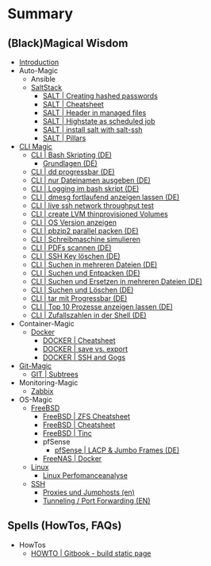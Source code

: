 # Summary

## \(Black\)Magical Wisdom

* [Introduction](README.md)
* Auto-Magic
  * Ansible
  * [SaltStack](saltstack.md)
    * [SALT \| Creating hashed passwords](saltstack/creating-hashed-passwords.md)
    * [SALT \| Cheatsheet](saltstack/salt-cheatsheet.md)
    * [SALT \| Header in managed files](saltstack/salt-header-in-managed-files.md)
    * [SALT \| Highstate as scheduled job](saltstack/salt-highstate-as-scheduled-job.md)
    * [SALT \| install salt with salt-ssh](saltstack/salt-install-salt-with-salt-ssh.md)
    * [SALT \| Pillars](saltstack/salt-pillars.md)
* [CLI Magic](cli-magic.md)
  * [CLI \| Bash Skripting \(DE\)](cli_magic/cli-bash-skripting.md)
    * [Grundlagen \(DE\)](cli_magic/cli-bash-skripting/cli-bash-scripting-grundlagen.md)
  * [CLI \| dd progressbar \(DE\)](cli_magic/dd-progressbar.md)
  * [CLI \| nur Dateinamen ausgeben \(DE\)](cli_magic/nur-dateinamen-ausgeben.md)
  * [CLI \| Logging im bash skript \(DE\)](cli_magic/logging-im-bash-skript.md)
  * [CLI \| dmesg fortlaufend anzeigen lassen \(DE\)](cli_magic/dmesg-fortlaufend-anzeigen-lassen.md)
  * [CLI \| live ssh network throughput test](cli_magic/live-ssh-network-throughput-test.md)
  * [CLI \| create LVM thinprovisioned Volumes](cli_magic/lvm-thinprovisioned-volume-erstellen.md)
  * [CLI \| OS Version anzeigen](cli_magic/os-version-anzeigen.md)
  * [CLI \| pbzip2 parallel packen \(DE\)](cli_magic/pbzip2-parallel-packen.md)
  * [CLI \| Schreibmaschine simulieren](cli_magic/schreibmaschine-simulieren.md)
  * [CLI \| PDFs scannen \(DE\)](cli_magic/pdfs-scannen.md)
  * [CLI \| SSH Key löschen \(DE\)](cli_magic/ssh-key-loschen.md)
  * [CLI \| Suchen in mehreren Dateien \(DE\)](cli_magic/suchen-in-mehreren-dateien.md)
  * [CLI \| Suchen und Entpacken \(DE\)](cli_magic/suchen-und-entpacken.md)
  * [CLI \| Suchen und Ersetzen in mehreren Dateien \(DE\)](cli_magic/suchen-und-ersetzen-in-mehreren-dateien.md)
  * [CLI \| Suchen und Löschen \(DE\)](cli_magic/suchen-und-loschen.md)
  * [CLI \| tar mit Progressbar \(DE\)](cli_magic/tar-mit-progressbar.md)
  * [CLI \| Top 10 Prozesse anzeigen lassen \(DE\)](cli_magic/top-10-prozesse-anzeigen-lassen.md)
  * [CLI \| Zufallszahlen in der Shell \(DE\)](cli_magic/zufallszahlen-in-der-shell.md)
* Container-Magic
  * [Docker](docker.md)
    * [DOCKER \| Cheatsheet](docker-cheatsheet.md)
    * [DOCKER \| save vs. export](docker-save-vs-export.md)
    * [DOCKER \| SSH and Gogs](docker-ssh-and-gogs.md)
* [Git-Magic](git.md)
  * [GIT \| Subtrees](git-subtrees.md)
* Monitoring-Magic
  * [Zabbix](monitoring/zabbix.md)
* OS-Magic
  * [FreeBSD](freebsd.md)
    * [FreeBSD \| ZFS Cheatsheet](freebsd/freebsd-zfs.md)
    * [FreeBSD \| Cheatsheet](freebsd/freebsd-cheatsheet.md)
    * [FreeBSD \| Tinc](freebsd/freebsd-tinc.md)
    * pfSense
      * [pfSense \| LACP & Jumbo Frames \(DE\)](freebsd/pfsense-lacp-and-jumbo-frames-de.md)
    * [FreeNAS \| Docker](freebsd/freenas-docker.md)
  * [Linux](linux.md)
    * [Linux Perfomanceanalyse](linux/linux-perfomanceanalyse.md)
  * [SSH](ssh.md)
    * [Proxies und Jumphosts \(en\)](ssh/proxies-und-jumphosts-en.md)
    * [Tunneling / Port Forwarding \(EN\)](ssh/tunneling-port-forwarding.md)

## Spells \(HowTos, FAQs\)

* HowTos
  * [HOWTO \|  Gitbook - build static page](howtos/howto-gitbook-build-static-page.md)

